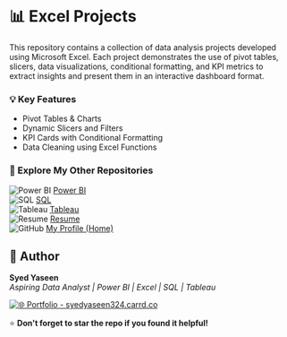 # 📊 Excel Projects

This repository contains a collection of data analysis projects developed using Microsoft Excel. Each project demonstrates the use of pivot tables, slicers, data visualizations, conditional formatting, and KPI metrics to extract insights and present them in an interactive dashboard format.

### 💡 Key Features
- Pivot Tables & Charts
- Dynamic Slicers and Filters
- KPI Cards with Conditional Formatting
- Data Cleaning using Excel Functions



### **🔗 Explore My Other Repositories**

<p align="left">

  <img src="https://img.icons8.com/color/24/000000/power-bi.png" alt="Power BI"/>
  <a href="https://github.com/yas324/powerbi-projects" target="_blank">Power BI</a>  
  <br>


  <img src="https://img.icons8.com/ios-filled/24/000000/sql.png" alt="SQL"/>
  <a href="https://github.com/yas324/sql-projects" target="_blank">SQL</a>  
  <br>


  <img src="https://img.icons8.com/color/24/000000/tableau-software.png" alt="Tableau"/>
  <a href="https://github.com/yas324/tableau-projects" target="_blank">Tableau</a>
  <br>


  <img src="https://img.icons8.com/ios-filled/24/000000/resume.png" alt="Resume"/>
  <a href="https://github.com/yas324/Resume" target="_blank">Resume</a>  
  <br>


  <img src="https://img.icons8.com/ios-glyphs/24/000000/github.png" alt="GitHub"/> 
  <a href="https://github.com/yas324" target="_blank">My Profile (Home)</a>  
 </p>

## 👤 Author

**Syed Yaseen**  
*Aspiring Data Analyst | Power BI | Excel | SQL | Tableau*

[![🌐 Portfolio - syedyaseen324.carrd.co](https://img.shields.io/badge/Visit-My%20Portfolio-blue?style=for-the-badge&logo=internet-explorer)](https://syedyaseen324.carrd.co/)

⭐ **Don't forget to star the repo if you found it helpful!**
